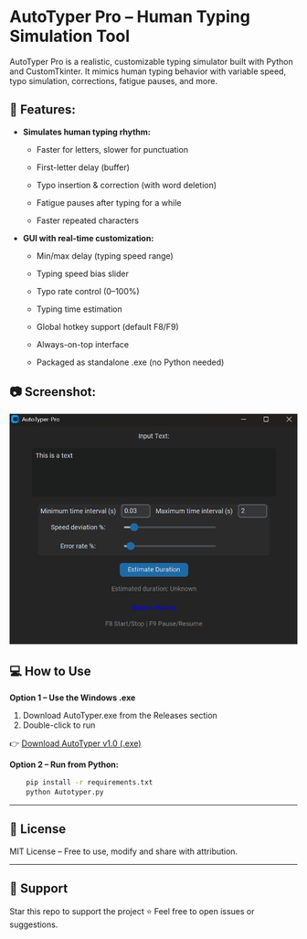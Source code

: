 # AutoTyper Pro – Human Typing Simulation Tool

AutoTyper Pro is a realistic, customizable typing simulator built with Python and CustomTkinter. It mimics human typing behavior with variable speed, typo simulation, corrections, fatigue pauses, and more.


## 🚀 Features:

- **Simulates human typing rhythm:**

    - Faster for letters, slower for punctuation

    - First-letter delay (buffer)

    - Typo insertion & correction (with word deletion)

    - Fatigue pauses after typing for a while

    - Faster repeated characters

- **GUI with real-time customization:**

    - Min/max delay (typing speed range)

    - Typing speed bias slider

    - Typo rate control (0–100%)

    - Typing time estimation

    - Global hotkey support (default F8/F9)

    - Always-on-top interface

    - Packaged as standalone .exe (no Python needed)

## 📷 Screenshot:
![AutoTyper Demo](AutoTyper-demo.gif)

## 💻 How to Use

**Option 1 – Use the Windows .exe**
1. Download AutoTyper.exe from the Releases section
2. Double-click to run

👉 [Download AutoTyper v1.0 (.exe)](https://github.com/maxmmmmmmmmmma/AutoTyper-Pro/releases/latest)

**Option 2 – Run from Python:**
```bash
    pip install -r requirements.txt
    python Autotyper.py
```

---

## 📄 License
MIT License – Free to use, modify and share with attribution.

---

## 🙏 Support
Star this repo to support the project ⭐
Feel free to open issues or suggestions.